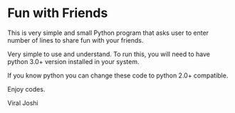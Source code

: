 Fun with Friends
================

This is very simple and small Python program that asks user to enter number of lines 
to share fun with your friends.

Very simple to use and understand. To run this, you will need to have python 3.0+ version
installed in your system.

If you know python you can change these code to python 2.0+ compatible.

Enjoy codes.

Viral Joshi

